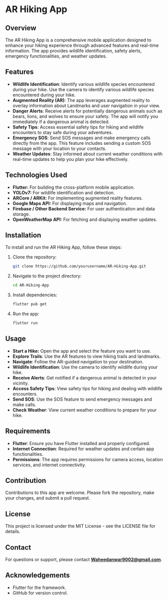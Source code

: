 # AR Hiking App

## Overview
The AR Hiking App is a comprehensive mobile application designed to enhance your hiking experience through advanced features and real-time information. The app provides wildlife identification, safety alerts, emergency functionalities, and weather updates.

## Features
- **Wildlife Identification**: Identify various wildlife species encountered during your hike. Use the camera to identify various wildlife species encountered during your hike.
- **Augmented Reality (AR)**: The app leverages augmented reality to overlay information about Landmarks and user navigation in your view.
- **Danger Alerts**: Receive alerts for potentially dangerous animals such as bears, lions, and wolves to ensure your safety. The app will notify you immediately if a dangerous animal is detected.
- **Safety Tips**: Access essential safety tips for hiking and wildlife encounters to stay safe during your adventures.
- **Emergency SOS**: Send SOS messages and make emergency calls directly from the app. This feature includes sending a custom SOS message with your location to your contacts.
- **Weather Updates**: Stay informed about current weather conditions with real-time updates to help you plan your hike effectively.

## Technologies Used
- **Flutter:** For building the cross-platform mobile application.
 - **YOLOv7:** For wildlife identification and detection.
- **ARCore / ARKit:** For implementing augmented reality features.
- **Google Maps API:** For displaying maps and navigation.
- **Firebase / Other Backend Service:** For user authentication and data storage.
- **OpenWeatherMap API:** For fetching and displaying weather updates.

## Installation
To install and run the AR Hiking App, follow these steps:

1. Clone the repository:
   ```bash
   git clone https://github.com/yourusername/AR-Hiking-App.git
   
2. Navigate to the project directory:
   ```bash 
   cd AR-Hiking-App

3. Install dependencies:
   ```bash
   flutter pub get

4. Run the app:
   ```bash
   flutter run

## Usage

- **Start a Hike:** Open the app and select the feature you want to use.
- **Explore Trails**: Use the AR features to view hiking trails and landmarks.
- **Navigate**: Follow the AR-guided navigation to your destination.
- **Wildlife Identification**: Use the camera to identify wildlife during your hike.
- **Receive Alerts**: Get notified if a dangerous animal is detected in your vicinity.
- **Access Safety Tips**: View safety tips for hiking and dealing with wildlife encounters.
- **Send SOS**: Use the SOS feature to send emergency messages and make calls.
- **Check Weather**: View current weather conditions to prepare for your hike.
  
## Requirements
- **Flutter**: Ensure you have Flutter installed and properly configured.
- **Internet Connection**: Required for weather updates and certain app functionalities.
- **Permissions**: The app requires permissions for camera access, location services, and internet connectivity.

## Contribution
Contributions to this app are welcome. Please fork the repository, make your changes, and submit a pull request.

## License
This project is licensed under the MIT License - see the LICENSE file for details.

## Contact
For questions or support, please contact **Waheedanwar9002@gmail.com**.

## Acknowledgements
- Flutter for the framework.
- GitHub for version control.   
